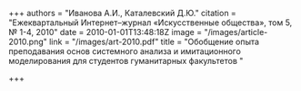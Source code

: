 +++
authors = "Иванова А.И., Каталевский Д.Ю."
citation = "Ежеквартальный Интернет–журнал «Искусственные общества», том 5, № 1-4, 2010"
date = 2010-01-01T13:48:18Z
image = "/images/article-2010.png"
link = "/images/art-2010.pdf"
title = "Обобщение опыта преподавания основ системного анализа и имитационного моделирования для студентов гуманитарных факультетов "

+++
